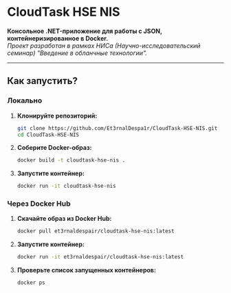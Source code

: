 # CloudTask HSE NIS

**Консольное .NET-приложение для работы с JSON, контейнеризированное в Docker.**  
_Проект разработан в рамках НИСа (Научно-исследовательский семинар) "Введение в обланчные технологии"._

---

## Как запустить?

### Локально

1. **Клонируйте репозиторий:**
   ```bash
   git clone https://github.com/Et3rnalDespa1r/CloudTask-HSE-NIS.git
   cd CloudTask-HSE-NIS
2. **Соберите Docker-образ:**
   ```bash
   docker build -t cloudtask-hse-nis .
3. **Запустите контейнер:**
   ```bash
   docker run -it cloudtask-hse-nis

### Через Docker Hub

1. **Скачайте образ из Docker Hub:**
   ```bash
   docker pull et3rnaldespair/cloudtask-hse-nis:latest

2. **Запустите контейнер:**
   ```bash
   docker run -it et3rnaldespair/cloudtask-hse-nis:latest

3. **Проверьте список запущенных контейнеров:**
   ```bash
   docker ps

